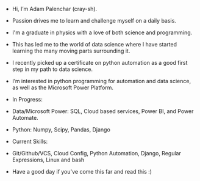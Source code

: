 - Hi, I’m Adam Palenchar (cray-sh).
- Passion drives me to learn and challenge myself on a daily basis.

- I'm a graduate in physics with a love of both science and programming. 
- This has led me to the world of data science where I have started learning the many moving parts surrounding it.
- I recently picked up a certificate on python automation as a good first step in my path to data science.

- I’m interested in python programming for automation and data science, as well as the Microsoft Power Platform.

- In Progress:
- Data/Microsoft Power: SQL, Cloud based services, Power BI, and Power Automate.
- Python: Numpy, Scipy, Pandas, Django

- Current Skills: 
- Git/Github/VCS, Cloud Config, Python Automation, Django, Regular Expressions, Linux and bash

- Have a good day if you've come this far and read this :)

<!---
cray-sh/cray-sh is a ✨ special ✨ repository because its `README.md` (this file) appears on your GitHub profile.
You can click the Preview link to take a look at your changes.
--->
